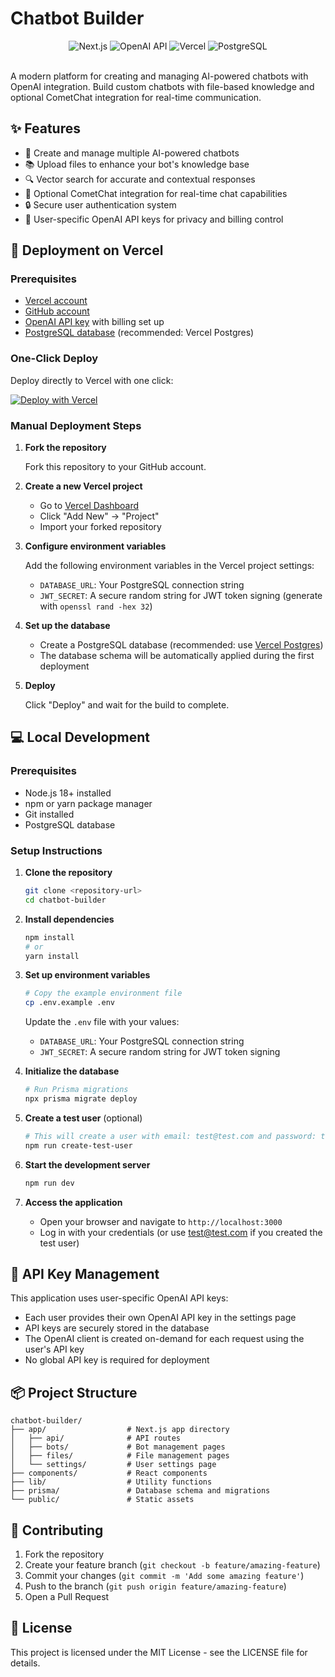 # Chatbot Builder

<div align="center">
  <img src="https://img.shields.io/badge/Next.js-15.1.3-black" alt="Next.js" />
  <img src="https://img.shields.io/badge/OpenAI-API-412991" alt="OpenAI API" />
  <img src="https://img.shields.io/badge/Vercel-Deployment-000000" alt="Vercel" />
  <img src="https://img.shields.io/badge/PostgreSQL-Database-336791" alt="PostgreSQL" />
</div>

<br>

A modern platform for creating and managing AI-powered chatbots with OpenAI integration. Build custom chatbots with file-based knowledge and optional CometChat integration for real-time communication.

## ✨ Features

- 🤖 Create and manage multiple AI-powered chatbots
- 📚 Upload files to enhance your bot's knowledge base
- 🔍 Vector search for accurate and contextual responses
- 💬 Optional CometChat integration for real-time chat capabilities
- 🔒 Secure user authentication system
- 🔑 User-specific OpenAI API keys for privacy and billing control

## 🚀 Deployment on Vercel

### Prerequisites

- [Vercel account](https://vercel.com/signup)
- [GitHub account](https://github.com/signup)
- [OpenAI API key](https://platform.openai.com/account/api-keys) with billing set up
- [PostgreSQL database](https://vercel.com/docs/storage/vercel-postgres) (recommended: Vercel Postgres)

### One-Click Deploy

Deploy directly to Vercel with one click:

[![Deploy with Vercel](https://vercel.com/button)](https://vercel.com/new/clone?repository-url=https%3A%2F%2Fgithub.com%2Fyour-username%2Fchatbot-builder)

### Manual Deployment Steps

1. **Fork the repository**
   
   Fork this repository to your GitHub account.

2. **Create a new Vercel project**
   
   - Go to [Vercel Dashboard](https://vercel.com/dashboard)
   - Click "Add New" → "Project"
   - Import your forked repository
   
3. **Configure environment variables**
   
   Add the following environment variables in the Vercel project settings:
   
   - `DATABASE_URL`: Your PostgreSQL connection string
   - `JWT_SECRET`: A secure random string for JWT token signing (generate with `openssl rand -hex 32`)

4. **Set up the database**
   
   - Create a PostgreSQL database (recommended: use [Vercel Postgres](https://vercel.com/docs/storage/vercel-postgres))
   - The database schema will be automatically applied during the first deployment

5. **Deploy**
   
   Click "Deploy" and wait for the build to complete.

## 💻 Local Development

### Prerequisites

- Node.js 18+ installed
- npm or yarn package manager
- Git installed
- PostgreSQL database

### Setup Instructions

1. **Clone the repository**
   ```bash
   git clone <repository-url>
   cd chatbot-builder
   ```

2. **Install dependencies**
   ```bash
   npm install
   # or
   yarn install
   ```

3. **Set up environment variables**
   ```bash
   # Copy the example environment file
   cp .env.example .env
   ```

   Update the `.env` file with your values:
   - `DATABASE_URL`: Your PostgreSQL connection string
   - `JWT_SECRET`: A secure random string for JWT token signing

4. **Initialize the database**
   ```bash
   # Run Prisma migrations
   npx prisma migrate deploy
   ```

5. **Create a test user** (optional)
   ```bash
   # This will create a user with email: test@test.com and password: test
   npm run create-test-user
   ```

6. **Start the development server**
   ```bash
   npm run dev
   ```

7. **Access the application**
   - Open your browser and navigate to `http://localhost:3000`
   - Log in with your credentials (or use test@test.com if you created the test user)

## 🔑 API Key Management

This application uses user-specific OpenAI API keys:

- Each user provides their own OpenAI API key in the settings page
- API keys are securely stored in the database
- The OpenAI client is created on-demand for each request using the user's API key
- No global API key is required for deployment

## 📦 Project Structure

```
chatbot-builder/
├── app/                  # Next.js app directory
│   ├── api/              # API routes
│   ├── bots/             # Bot management pages
│   ├── files/            # File management pages
│   └── settings/         # User settings page
├── components/           # React components
├── lib/                  # Utility functions
├── prisma/               # Database schema and migrations
└── public/               # Static assets
```

## 🤝 Contributing

1. Fork the repository
2. Create your feature branch (`git checkout -b feature/amazing-feature`)
3. Commit your changes (`git commit -m 'Add some amazing feature'`)
4. Push to the branch (`git push origin feature/amazing-feature`)
5. Open a Pull Request

## 📄 License

This project is licensed under the MIT License - see the LICENSE file for details.
